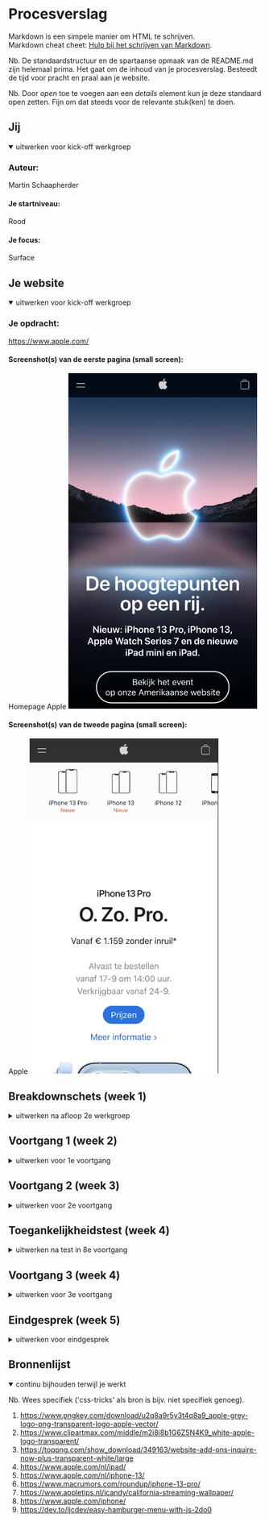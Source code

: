 # Procesverslag
Markdown is een simpele manier om HTML te schrijven.  
Markdown cheat cheet: [Hulp bij het schrijven van Markdown](https://github.com/adam-p/markdown-here/wiki/Markdown-Cheatsheet).

Nb. De standaardstructuur en de spartaanse opmaak van de README.md zijn helemaal prima. Het gaat om de inhoud van je procesverslag. Besteedt de tijd voor pracht en praal aan je website.

Nb. Door *open* toe te voegen aan een *details* element kun je deze standaard open zetten. Fijn om dat steeds voor de relevante stuk(ken) te doen.





## Jij

<details open>
<summary>uitwerken voor kick-off werkgroep</summary>

### Auteur:
Martin Schaapherder

#### Je startniveau:
Rood

#### Je focus:
Surface
 
</details>





## Je website

<details open>
<summary>uitwerken voor kick-off werkgroep</summary>

### Je opdracht:
https://www.apple.com/

#### Screenshot(s) van de eerste pagina (small screen): 
Homepage Apple
<img src="images/Schermafbeelding 2021-09-15 om 15.02.10.png" width="375px" alt="eerste pagina van apple">

#### Screenshot(s) van de tweede pagina (small screen):
Apple
<img src="images/Schermafbeelding 2021-09-15 om 15.02.37.png" width="375px" alt="iphone pagina">
 
</details>





## Breakdownschets (week 1)

<details>
<summary>uitwerken na afloop 2e werkgroep</summary>

### de hele pagina: 
![menu](../images/IMG_2420_2.jpg)


</details>





## Voortgang 1 (week 2)

<details>
<summary>uitwerken voor 1e voortgang</summary>

### Stand van zaken
hier dit ging goed & dit was lastig (neem ook screenshots op van delen van je website en code)


### Agenda voor meeting
samen met je groepje opstellen

| student 1      | student 2          | student 3    | student 4        |
| ---            | ---                | ---          | ---              |
| dit bespreken  | en dit             | en ik dit    | en dan ik dat    |
| en dat ook nog | dit als er tijd is | nog een punt | dit wil ik zeker |
| ...            | ...                | ...          | ...              |


### Verslag van meeting
hier na afloop snel de uitkomsten van de meeting vastleggen

- punt 1
- punt 2
- nog een punt
- ...

</details>





## Voortgang 2 (week 3)

<details>
<summary>uitwerken voor 2e voortgang</summary>

### Stand van zaken
hier dit ging goed & dit was lastig (neem ook screenshots op van delen van je website en code)


### Agenda voor meeting
samen met je groepje opstellen

| student 1      | student 2          | student 3    | student 4        |
| ---            | ---                | ---          | ---              |
| dit bespreken  | en dit             | en ik dit    | en dan ik dat    |
| en dat ook nog | dit als er tijd is | nog een punt | dit wil ik zeker |
| ...            | ...                | ...          | ...              |


### Verslag van meeting
hier na afloop snel de uitkomsten van de meeting vastleggen

- punt 1
- punt 2
- nog een punt
- ...

</details>





## Toegankelijkheidstest (week 4)

<details>
<summary>uitwerken na test in 8e voortgang</summary>

### Bevindingen
Lijst met je bevindingen die in de test naar voren kwamen:

#### Een voice over programma is erg moelijk om te leren gebruiken
Ik kon het niet werkend krijgen en ik kan me voorstellen dat dit voor iemand zonder visie nog moeilijker is om te ondekkken hoe dit werkt.

er is een totorial maar die heb ik niet gevolgd omdat ik te weinig tijd daar voor had.
 
 <img src="images/Schermafbeelding 2021-09-29 om 10.45.35" width="375px" alt="breakdown van de hele pagina">



#### Titel tweede bevinding. 
Hier korte omschrijving (met indien nodig een afbeelding)

Hier een omschrijving van hoe het opgelost kan worden (met indien nodig een afbeelding)


#### Titel volgende bevinding. 
Hier korte omschrijving (met indien nodig een afbeelding)

Hier een omschrijving van hoe het opgelost kan worden (met indien nodig een afbeelding)


#### Titel nog een bevinding. 
Hier korte omschrijving (met indien nodig een afbeelding)

Hier een omschrijving van hoe het opgelost kan worden (met indien nodig een afbeelding)

</details>





## Voortgang 3 (week 4)

<details>
<summary>uitwerken voor 3e voortgang</summary>

### Stand van zaken
Ik had me verslapen want ik dacht dst het later was dus ik was er helaas niet bij


### Agenda voor meeting
samen met je groepje opstellen

| student 1      |
| ---            |
| Ik had geen vragen voor deze meeting ookal was ik er niet bij|

### Verslag van meeting

 -

</details>





## Eindgesprek (week 5)

<details>
<summary>uitwerken voor eindgesprek</summary>

### Stand van zaken
Ik had weinig tijd omdat ik nog een andere opdracht af moest maken, en ook moest werken in het weekend. Maar ik heb Maandag de heledag de tijd gehad om eraan te werken. Alles ging eigenlijk vrij goed behalve de costum fonts op github goed krijgen en ik had problemen met css specificity op de tweede pagina, en ik werd er knettergek van dus ik heb uiteindelijk class selectoren en id selectoren gebruikt.

### Screenshot(s)

hier screenshot(s) van je eindresultaat
 
 
 <img src="images/iphone pagina" width="375px" alt="iphone pagina">
 
 <img src="images/footer" width="375px" alt="footer">
 
 <img src="images/menu" width="375px" alt="menu">
 
 <img src="images/whichpagina" width="375px" alt="whichpagina">
 

</details>





## Bronnenlijst

<details open>
<summary>continu bijhouden terwijl je werkt</summary>

Nb. Wees specifiek ('css-tricks' als bron is bijv. niet specifiek genoeg).

1. https://www.pngkey.com/download/u2q8a9r5y3t4q8a9_apple-grey-logo-png-transparent-logo-apple-vector/
2. https://www.clipartmax.com/middle/m2i8i8b1G6Z5N4K9_white-apple-logo-transparent/
3. https://toppng.com/show_download/349163/website-add-ons-inquire-now-plus-transparent-white/large
4. https://www.apple.com/nl/ipad/
5. https://www.apple.com/nl/iphone-13/
6. https://www.macrumors.com/roundup/iphone-13-pro/
7. https://www.appletips.nl/icandy/california-streaming-wallpaper/ 
8. https://www.apple.com/iphone/
9. https://dev.to/ljcdev/easy-hamburger-menu-with-js-2do0

</details>
